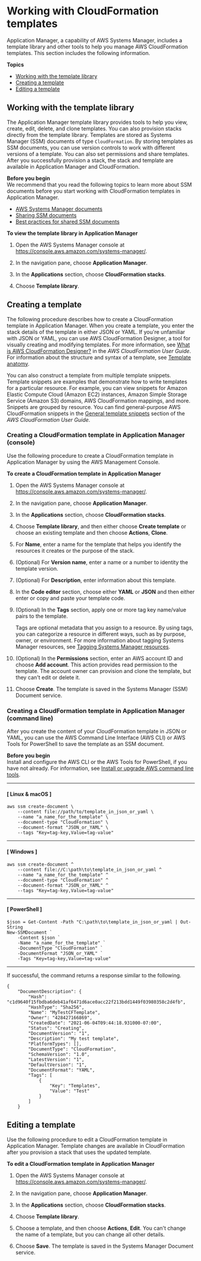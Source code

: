 # Working with CloudFormation templates<a name="application-manager-working-templates-overview"></a>

Application Manager, a capability of AWS Systems Manager, includes a template library and other tools to help you manage AWS CloudFormation templates\. This section includes the following information\.

**Topics**
+ [Working with the template library](#application-manager-working-stacks-template-library-working)
+ [Creating a template](#application-manager-working-stacks-creating-template)
+ [Editing a template](#application-manager-working-stacks-editing-template)

## Working with the template library<a name="application-manager-working-stacks-template-library-working"></a>

The Application Manager template library provides tools to help you view, create, edit, delete, and clone templates\. You can also provision stacks directly from the template library\. Templates are stored as Systems Manager \(SSM\) documents of type `CloudFormation`\. By storing templates as SSM documents, you can use version controls to work with different versions of a template\. You can also set permissions and share templates\. After you successfully provision a stack, the stack and template are available in Application Manager and CloudFormation\. 

**Before you begin**  
We recommend that you read the following topics to learn more about SSM documents before you start working with CloudFormation templates in Application Manager\.
+ [AWS Systems Manager documents](sysman-ssm-docs.md)
+ [Sharing SSM documents](ssm-sharing.md)
+ [Best practices for shared SSM documents](ssm-before-you-share.md)

**To view the template library in Application Manager**

1. Open the AWS Systems Manager console at [https://console\.aws\.amazon\.com/systems\-manager/](https://console.aws.amazon.com/systems-manager/)\.

1. In the navigation pane, choose **Application Manager**\.

1. In the **Applications** section, choose **CloudFormation stacks**\.

1. Choose **Template library**\.

## Creating a template<a name="application-manager-working-stacks-creating-template"></a>

The following procedure describes how to create a CloudFormation template in Application Manager\. When you create a template, you enter the stack details of the template in either JSON or YAML\. If you're unfamiliar with JSON or YAML, you can use AWS CloudFormation Designer, a tool for visually creating and modifying templates\. For more information, see [What is AWS CloudFormation Designer?](https://docs.aws.amazon.com/AWSCloudFormation/latest/UserGuide/working-with-templates-cfn-designer.html) in the *AWS CloudFormation User Guide*\. For information about the structure and syntax of a template, see [Template anatomy](https://docs.aws.amazon.com/AWSCloudFormation/latest/UserGuide/template-anatomy.html)\.

You can also construct a template from multiple template snippets\. Template snippets are examples that demonstrate how to write templates for a particular resource\. For example, you can view snippets for Amazon Elastic Compute Cloud \(Amazon EC2\) instances, Amazon Simple Storage Service \(Amazon S3\) domains, AWS CloudFormation mappings, and more\. Snippets are grouped by resource\. You can find general\-purpose AWS CloudFormation snippets in the [General template snippets](https://docs.aws.amazon.com/AWSCloudFormation/latest/UserGuide/quickref-general.html) section of the *AWS CloudFormation User Guide*\. 

### Creating a CloudFormation template in Application Manager \(console\)<a name="application-manager-working-stacks-creating-template-console"></a>

Use the following procedure to create a CloudFormation template in Application Manager by using the AWS Management Console\.

**To create a CloudFormation template in Application Manager**

1. Open the AWS Systems Manager console at [https://console\.aws\.amazon\.com/systems\-manager/](https://console.aws.amazon.com/systems-manager/)\.

1. In the navigation pane, choose **Application Manager**\.

1. In the **Applications** section, choose **CloudFormation stacks**\.

1. Choose **Template library**, and then either choose **Create template** or choose an existing template and then choose **Actions**, **Clone**\.

1. For **Name**, enter a name for the template that helps you identify the resources it creates or the purpose of the stack\.

1. \(Optional\) For **Version name**, enter a name or a number to identity the template version\.

1. \(Optional\) For **Description**, enter information about this template\.

1. In the **Code editor** section, choose either **YAML** or **JSON** and then either enter or copy and paste your template code\.

1. \(Optional\) In the **Tags** section, apply one or more tag key name/value pairs to the template\.

   Tags are optional metadata that you assign to a resource\. By using tags, you can categorize a resource in different ways, such as by purpose, owner, or environment\. For more information about tagging Systems Manager resources, see [Tagging Systems Manager resources](tagging-resources.md)\.

1. \(Optional\) In the **Permissions** section, enter an AWS account ID and choose **Add account**\. This action provides read permission to the template\. The account owner can provision and clone the template, but they can't edit or delete it\. 

1. Choose **Create**\. The template is saved in the Systems Manager \(SSM\) Document service\.

### Creating a CloudFormation template in Application Manager \(command line\)<a name="application-manager-working-stacks-creating-template-cli"></a>

After you create the content of your CloudFormation template in JSON or YAML, you can use the AWS Command Line Interface \(AWS CLI\) or AWS Tools for PowerShell to save the template as an SSM document\.

**Before you begin**  
Install and configure the AWS CLI or the AWS Tools for PowerShell, if you have not already\. For information, see [Install or upgrade AWS command line tools](getting-started-cli.md)\.

------
#### [ Linux & macOS ]

```
aws ssm create-document \
    --content file://path/to/template_in_json_or_yaml \
    --name "a_name_for_the_template" \
    --document-type "CloudFormation" \
    --document-format "JSON_or_YAML" \
    --tags "Key=tag-key,Value=tag-value"
```

------
#### [ Windows ]

```
aws ssm create-document ^
    --content file://C:\path\to\template_in_json_or_yaml ^
    --name "a_name_for_the_template" ^
    --document-type "CloudFormation" ^
    --document-format "JSON_or_YAML" ^
    --tags "Key=tag-key,Value=tag-value"
```

------
#### [ PowerShell ]

```
$json = Get-Content -Path "C:\path\to\template_in_json_or_yaml | Out-String
New-SSMDocument `
    -Content $json `
    -Name "a_name_for_the_template" `
    -DocumentType "CloudFormation" `
    -DocumentFormat "JSON_or_YAML" `
    -Tags "Key=tag-key,Value=tag-value"
```

------

If successful, the command returns a response similar to the following\.

```
{
    "DocumentDescription": {
        "Hash": "c1d9640f15fbdba6deb41af6471d6ace0acc22f213bdd1449f03980358c2d4fb",
        "HashType": "Sha256",
        "Name": "MyTestCFTemplate",
        "Owner": "428427166869",
        "CreatedDate": "2021-06-04T09:44:18.931000-07:00",
        "Status": "Creating",
        "DocumentVersion": "1",
        "Description": "My test template",
        "PlatformTypes": [],
        "DocumentType": "CloudFormation",
        "SchemaVersion": "1.0",
        "LatestVersion": "1",
        "DefaultVersion": "1",
        "DocumentFormat": "YAML",
        "Tags": [
            {
                "Key": "Templates",
                "Value": "Test"
            }
        ]
    }
```

## Editing a template<a name="application-manager-working-stacks-editing-template"></a>

Use the following procedure to edit a CloudFormation template in Application Manager\. Template changes are available in CloudFormation after you provision a stack that uses the updated template\.

**To edit a CloudFormation template in Application Manager**

1. Open the AWS Systems Manager console at [https://console\.aws\.amazon\.com/systems\-manager/](https://console.aws.amazon.com/systems-manager/)\.

1. In the navigation pane, choose **Application Manager**\.

1. In the **Applications** section, choose **CloudFormation stacks**\.

1. Choose **Template library**\.

1. Choose a template, and then choose **Actions**, **Edit**\. You can't change the name of a template, but you can change all other details\.

1. Choose **Save**\. The template is saved in the Systems Manager Document service\.